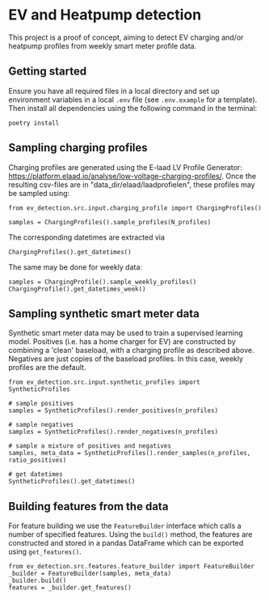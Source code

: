 # EV and Heatpump detection

This project is a proof of concept, aiming to detect EV charging and/or heatpump profiles from weekly smart meter profile data.

## Getting started
Ensure you have all required files in a local directory
and set up environment variables in a local `.env` file (see `.env.example` for a template). Then install all dependencies using the following command in the terminal:
```shell
poetry install
```

## Sampling charging profiles
Charging profiles are generated using the E-laad LV Profile Generator: 
https://platform.elaad.io/analyse/low-voltage-charging-profiles/. 
Once the resulting csv-files are in "data_dir/elaad/laadprofielen", these profiles may be sampled using:
```
from ev_detection.src.input.charging_profile import ChargingProfiles()

samples = ChargingProfiles().sample_profiles(N_profiles)
```
The corresponding datetimes are extracted via 
```
ChargingProfiles().get_datetimes()
```

The same may be done for weekly data:
```
samples = ChargingProfile().sample_weekly_profiles()
ChargingProfile().get_datetimes_week()
```


## Sampling synthetic smart meter data
Synthetic smart meter data may be used to train a supervised learning model. 
Positives (i.e. has a home charger for EV) are constructed by combining a 'clean' baseload, 
with a charging profile as described above. 
Negatives are just copies of the baseload profiles.
In this case, weekly profiles are the default.
```
from ev_detection.src.input.synthetic_profiles import SyntheticProfiles

# sample positives
samples = SyntheticProfiles().render_positives(n_profiles)

# sample negatives
samples = SyntheticProfiles().render_negatives(n_profiles)

# sample a mixture of positives and negatives
samples, meta_data = SyntheticProfiles().render_samples(n_profiles, ratio_positives)

# get datetimes
SyntheticProfiles().get_datetimes()
```

## Building features from the data
For feature building we use the `FeatureBuilder` interface which calls
a number of specified features. Using the `build()` method, the features are
constructed and stored in a pandas DataFrame which can be exported using `get_features()`.
```
from ev_detection.src.features.feature_builder import FeatureBuilder
_builder = FeatureBuilder(samples, meta_data)
_builder.build()
features = _builder.get_features()
```